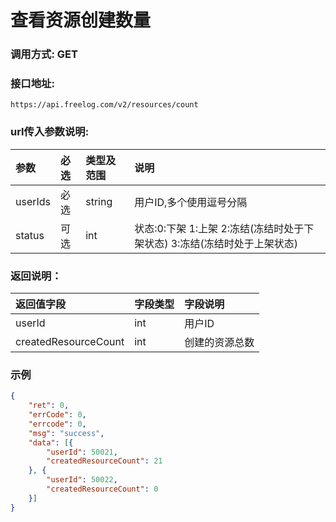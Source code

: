 # 查看资源创建数量



### 调用方式: GET



### 接口地址:

```
https://api.freelog.com/v2/resources/count
```



### url传入参数说明:

| 参数 | 必选 | 类型及范围 | 说明 |
| :--- | :--- | :--- | :--- |
| userIds | 必选 | string | 用户ID,多个使用逗号分隔 |
| status | 可选 | int | 状态:0:下架 1:上架 2:冻结(冻结时处于下架状态) 3:冻结(冻结时处于上架状态) |



### 返回说明：

| 返回值字段 | 字段类型 | 字段说明 |
| :--- | :--- | :--- |
| userId | int | 用户ID |
| createdResourceCount | int | 创建的资源总数 |



### 示例

```json
{
	"ret": 0,
	"errCode": 0,
	"errcode": 0,
	"msg": "success",
	"data": [{
		"userId": 50021,
		"createdResourceCount": 21
	}, {
		"userId": 50022,
		"createdResourceCount": 0
	}]
}
```

